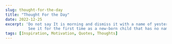 ```yaml
---
slug: thought-for-the-day
title: "Thought For the Day"
date: 2022-12-25
excerpt: 'Do not say It is morning and dismiss it with a name of yesterday
          See it for the first time as a new-born child that has no name.'
tags: [Inspiration, Motivation, Quotes, Thoughts]
---
```


